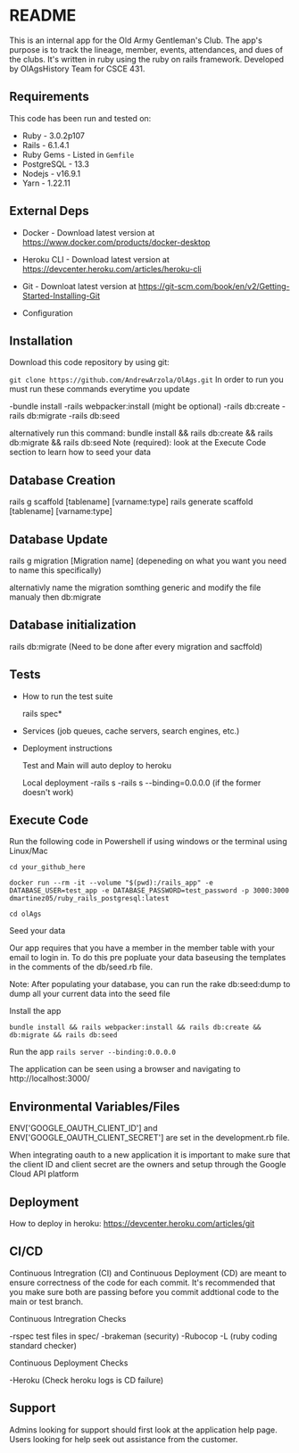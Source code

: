 # README

This is an internal app for the Old Army Gentleman's Club. The app's purpose is to track the lineage, member, events, attendances, and dues of the clubs. It's written in ruby using the ruby on rails framework. Developed by OlAgsHistory Team for CSCE 431.

  ## Requirements ##

This code has been run and tested on:

* Ruby - 3.0.2p107
* Rails - 6.1.4.1
* Ruby Gems - Listed in `Gemfile`
* PostgreSQL - 13.3 
* Nodejs - v16.9.1
* Yarn - 1.22.11

## External Deps  ##

* Docker - Download latest version at https://www.docker.com/products/docker-desktop
* Heroku CLI - Download latest version at https://devcenter.heroku.com/articles/heroku-cli
* Git - Downloat latest version at https://git-scm.com/book/en/v2/Getting-Started-Installing-Git

* Configuration


## Installation ##

Download this code repository by using git:

 `git clone https://github.com/AndrewArzola/OlAgs.git`
  In order to run you must run these commands everytime you update
  
  -bundle install
  -rails webpacker:install (might be optional)
  -rails db:create
  -rails db:migrate
  -rails db:seed
  
  alternatively run this command: bundle install && rails db:create && rails db:migrate && rails db:seed
  Note (required): look at the Execute Code section to learn how to seed your data

 ## Database Creation ##

  rails g scaffold [tablename] [varname:type] 
  rails generate scaffold [tablename] [varname:type]
  
 ## Database Update ##

  rails g migration [Migration name] (depeneding on what you want you need to name this specifically) 

  alternativly name the migration somthing generic and modify the file manualy then db:migrate
  
 ## Database initialization ##

  rails db:migrate (Need to be done after every migration and sacffold)

 ## Tests ##
* How to run the test suite

  rails spec*

* Services (job queues, cache servers, search engines, etc.)

* Deployment instructions

  Test and Main will auto deploy to heroku
  
  Local deployment
    -rails s
    -rails s --binding=0.0.0.0 (if the former doesn't work)
## Execute Code ##

Run the following code in Powershell if using windows or the terminal using Linux/Mac

  `cd your_github_here`

  `docker run --rm -it --volume "$(pwd):/rails_app" -e DATABASE_USER=test_app -e DATABASE_PASSWORD=test_password -p 3000:3000 dmartinez05/ruby_rails_postgresql:latest`

  `cd olAgs`

Seed your data

  Our app requires that you have a member in the member table with your email to login in. To do this pre popluate your data baseusing the templates in the comments of the db/seed.rb file. 

  Note: After populating your database, you can run the rake db:seed:dump to dump all your current data into the seed file

Install the app

  `bundle install && rails webpacker:install && rails db:create && db:migrate && rails db:seed`

Run the app
  `rails server --binding:0.0.0.0`

The application can be seen using a browser and navigating to http://localhost:3000/


## Environmental Variables/Files ##

ENV['GOOGLE_OAUTH_CLIENT_ID'] and ENV['GOOGLE_OAUTH_CLIENT_SECRET'] are set in the development.rb file. 

When integrating oauth to a new application it is important to make sure that the client ID and client secret are the owners and setup through the Google Cloud API platform

## Deployment ##

How to deploy in heroku: https://devcenter.heroku.com/articles/git

## CI/CD ##

Continuous Intregration (CI) and Continuous Deployment (CD) are meant to ensure correctness of the code for each commit. It's recommended that you make sure both are passing before you commit addtional code to the main or test branch.

Continuous Intregration Checks

-rspec test files in spec/
-brakeman (security)
-Rubocop -L (ruby coding standard checker)

Continuous Deployment Checks

-Heroku (Check heroku logs is CD failure)

## Support ##

Admins looking for support should first look at the application help page.
Users looking for help seek out assistance from the customer.

    
